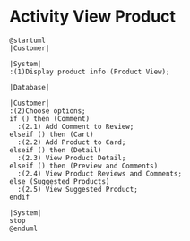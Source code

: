 # Activity View Product

```plantuml
@startuml
|Customer|

|System|
:(1)Display product info (Product View);

|Database|

|Customer|
:(2)Choose options;
if () then (Comment)
  :(2.1) Add Comment to Review;
elseif () then (Cart)
  :(2.2) Add Product to Card;
elseif () then (Detail)
  :(2.3) View Product Detail;
elseif () then (Preview and Comments)
  :(2.4) View Product Reviews and Comments;
else (Suggested Products)
  :(2.5) View Suggested Product;
endif

|System|
stop
@enduml
```

<!-- diagram id="activity-view-product-view-product" -->
